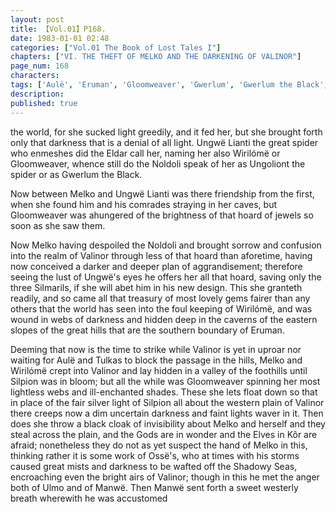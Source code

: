 ```yaml
---
layout: post
title: 【Vol.01】P168.
date: 1983-01-01 02:48
categories: ["Vol.01 The Book of Lost Tales I"]
chapters: ["VI. THE THEFT OF MELKO AND THE DARKENING OF VALINOR"]
page_num: 168
characters: 
tags: ['Aulë', 'Eruman', 'Gloomweaver', 'Gwerlum', 'Gwerlum the Black', 'Kôr', 'Manwë', 'Melko', 'Noldoli', 'Ossë', 'Silmarils', 'Silpion', 'Tulkas', 'Ulmo', 'Two Trees', 'Ungoliont', 'Ungwë Lianti', 'Ungwë']
description: 
published: true
---
```


<p style="text-indent: 0;">
the world, for she sucked light greedily, and it fed her, but she brought forth only that darkness that is a denial of all light. Ungwë Lianti the great spider who enmeshes did the Eldar call her, naming her also Wirilómë or Gloomweaver, whence still do the Noldoli speak of her as Ungoliont the spider or as Gwerlum the Black.
</p>

Now between Melko and Ungwë Lianti was there friendship from the first, when she found him and his comrades straying in her caves, but Gloomweaver was ahungered of the brightness of that hoard of jewels so soon as she saw them.

Now Melko having despoiled the Noldoli and brought sorrow and confusion into the realm of Valinor through less of that hoard than aforetime, having now conceived a darker and deeper plan of aggrandisement; therefore seeing the lust of Ungwë's eyes he offers her all that hoard, saving only the three Silmarils, if she will abet him in his new design. This she granteth readily, and so came all that treasury of most lovely gems fairer than any others that the world has seen into the foul keeping of Wirilómë, and was wound in webs of darkness and hidden deep in the caverns of the eastern slopes of the great hills that are the southern boundary of Eruman.

Deeming that now is the time to strike while Valinor is yet in uproar nor waiting for Aulë and Tulkas to block the passage in the hills, Melko and Wirilómë crept into Valinor and lay hidden in a valley of the foothills until Silpion was in bloom; but all the while was Gloomweaver spinning her most lightless webs and ill-enchanted shades. These she lets float down so that in place of the fair silver light of Silpion all about the western plain of Valinor there creeps now a dim uncertain darkness and faint lights waver in it. Then does she throw a black cloak of invisibility about Melko and herself and they steal across the plain, and the Gods are in wonder and the Elves in Kôr are afraid; nonetheless they do not as yet suspect the hand of Melko in this, thinking rather it is some work of Ossë's, who at times with his storms caused great mists and darkness to be wafted off the Shadowy Seas, encroaching even the bright airs of Valinor; though in this he met the anger both of Ulmo and of Manwë. Then Manwë sent forth a sweet westerly breath wherewith he was accustomed


